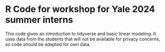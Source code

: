 # R Code for workshop for Yale 2024 summer interns
This code gives an introduction to tidyverse and basic linear modeling. It uses data from the students that will not be available for privacy concerns, so code should be adapted for own data.
